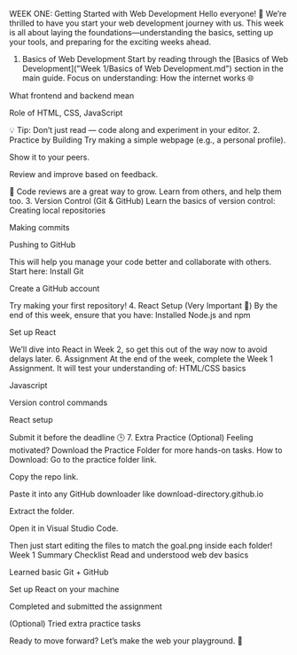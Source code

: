 WEEK ONE: Getting Started with Web Development
Hello everyone! 👋
 We’re thrilled to have you start your web development journey with us. This week is all about laying the foundations—understanding the basics, setting up your tools, and preparing for the exciting weeks ahead.

1. Basics of Web Development
Start by reading through the [Basics of Web Development]("Week 1/Basics of Web Development.md") section in the main guide. Focus on understanding:
How the internet works 🌐


What frontend and backend mean


Role of HTML, CSS, JavaScript


💡 Tip: Don’t just read — code along and experiment in your editor.
2. Practice by Building
Try making a simple webpage (e.g., a personal profile).


Show it to your peers.


Review and improve based on feedback.


👥 Code reviews are a great way to grow. Learn from others, and help them too.
3. Version Control (Git & GitHub)
Learn the basics of version control:
Creating local repositories


Making commits


Pushing to GitHub


This will help you manage your code better and collaborate with others.
Start here:
Install Git


Create a GitHub account


Try making your first repository!
4. React Setup (Very Important 🚨)
By the end of this week, ensure that you have:
Installed Node.js and npm


Set up React


We’ll dive into React in Week 2, so get this out of the way now to avoid delays later.
6. Assignment
At the end of the week, complete the Week 1 Assignment. It will test your understanding of:
HTML/CSS basics


Javascript


Version control commands


React setup


Submit it before the deadline 🕒
7. Extra Practice (Optional)
Feeling motivated?
 Download the Practice Folder for more hands-on tasks.
How to Download:
Go to the practice folder link.


Copy the repo link.


Paste it into any GitHub downloader like download-directory.github.io


Extract the folder.


Open it in Visual Studio Code.


Then just start editing the files to match the goal.png inside each folder!
Week 1 Summary Checklist
Read and understood web dev basics


Learned basic Git + GitHub


Set up React on your machine


Completed and submitted the assignment


(Optional) Tried extra practice tasks



Ready to move forward? Let’s make the web your playground. 🚀

